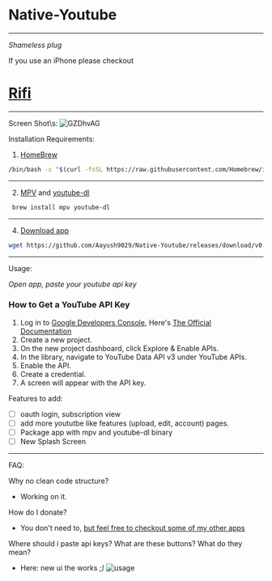 # Native-Youtube

---
*Shameless plug*

If you use an iPhone please checkout
# [Rifi](https://aayush9029.github.io/RifiApp/)

---

Screen Shot\s:
![GZDhvAG](https://user-images.githubusercontent.com/43297314/119246063-2ce44c80-bb4c-11eb-933a-32ce694518c1.png)



Installation Requirements:

1. [HomeBrew](https://brew.sh)
```bash 
/bin/bash -c "$(curl -fsSL https://raw.githubusercontent.com/Homebrew/install/HEAD/install.sh)"
```

---

2. [MPV](https://formulae.brew.sh/formula/mpv) and [youtube-dl](https://formulae.brew.sh/formula/youtube-dl)
```bash 
 brew install mpv youtube-dl
 ```

---
  
4. [Download app](https://github.com/Aayush9029/Native-Youtube/releases/download/v0.01/Native.Youtube.app.zip)
```bash
wget https://github.com/Aayush9029/Native-Youtube/releases/download/v0.01/Native.Youtube.app.zip
```
  
---
  
Usage:

*Open app, paste your youtube api key*
  
 ### How to Get a YouTube API Key
 
1. Log in to [Google Developers Console](https://console.developers.google.com/), Here's [The Official Documentation](https://developers.google.com/youtube/v3/getting-started)
2. Create a new project.
3. On the new project dashboard, click Explore & Enable APIs.
4. In the library, navigate to YouTube Data API v3 under YouTube APIs.
5. Enable the API.
6. Create a credential.
7. A screen will appear with the API key.


Features to add:

- [ ] oauth login, subscription view
- [ ] add more yoututbe like features (upload, edit, account) pages.
- [ ] Package app with mpv and youtube-dl binary
- [ ] New Splash Screen

---

FAQ: 

Why no clean code structure?
 - Working on it.
 
How do I donate?
- You don't need to, [but feel free to checkout some of my other apps](https://apps.apple.com/ca/developer/aayush-pokharel/id1532440924)

Where should i paste api keys? What are these buttons? What do they mean?
- Here: new ui the works *;)*
![usage](https://user-images.githubusercontent.com/43297314/119250560-d805fd80-bb6e-11eb-99ad-a489535933a2.png)



